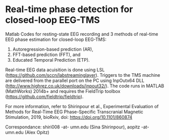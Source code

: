# Real-time phase detection for closed-loop EEG-TMS
Matlab Codes for resting-state EEG recording and 3 methods of real-time EEG phase estimation for closed-loop EEG-TMS: 
1) Autoregression-based prediction (AR),
2) FFT-based prediction (FFT), and
3) Educated Temporal Prediction (ETP).

Real-time EEG data acuisition is done using LSL (https://github.com/sccn/labstreaminglayer). 
Triggers to the TMS machine are delivered from the parallel port on the PC using InpOutx64 DLL (http://www.highrez.co.uk/downloads/inpout32/).
The code runs in MATLAB (MathWorks) 2014b+ and requires the FieldTrip toolbox (https://github.com/fieldtrip/fieldtrip).

For more information, refer to Shirinpour et al., Experimental Evaluation of Methods for Real-Time EEG 
Phase-Specific Transcranial Magnetic Stimulation, 2019, bioRxiv, doi: https://doi.org/10.1101/860874

Correspondance: shiri008 -at- umn.edu (Sina Shirinpour), aopitz -at- umn.edu (Alex Opitz)
